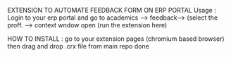  EXTENSION TO AUTOMATE FEEDBACK FORM ON ERP PORTAL 
Usage :
Login to your erp portal and go to academics --> feedback--> (select the proff. --> context wndow open (run the extension here) 

HOW TO INSTALL :
go to your extension pages (chromium based browser)
then drag and drop .crx file from main repo 
done
